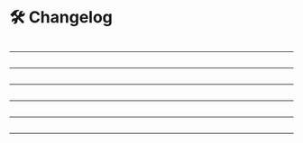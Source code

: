 # 🛠️ Changelog


```{include} _templates/changelog/v3.0.0.md
```
---
```{include} _templates/changelog/v2.2.1.md
```
---
```{include} _templates/changelog/v2.2.0.md
```
---
```{include} _templates/changelog/v2.1.1.md
```
---
```{include} _templates/changelog/v2.1.0.md
```
---
```{include} _templates/changelog/v2.0.0.md
```
---
```{include} _templates/changelog/v1.0.0.md
```

